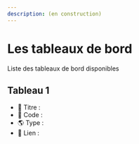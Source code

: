 ```yaml
---
description: (en construction)
---
```


# Les tableaux de bord

Liste des tableaux de bord disponibles

## Tableau 1

* 📰 Titre : 
* 📌 Code : 
* 🌎 Type : 
* 🔗 Lien : 

